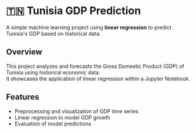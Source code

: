 # 🇹🇳 Tunisia GDP Prediction

A simple machine learning project using **linear regression** to predict Tunisia's GDP based on historical data.

## Overview

This project analyzes and forecasts the Gross Domestic Product (GDP) of Tunisia using historical economic data.  
It showcases the application of linear regression within a Jupyter Notebook.

## Features

- Preprocessing and visualization of GDP time series  
- Linear regression to model GDP growth  
- Evaluation of model predictions
